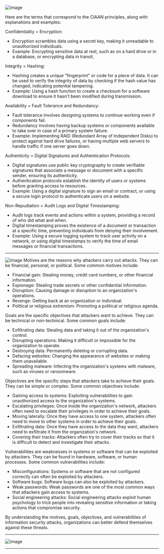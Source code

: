 ![image](https://github.com/ardashgit/cehv12/assets/142577241/d6d38023-7736-410b-8d11-0471a2d2af8c)

Here are the terms that correspond to the CIAAN principles, along with explanations and examples:

Confidentiality = Encryption:

-   Encryption scrambles data using a secret key, making it unreadable to unauthorized individuals.
-   Example: Encrypting sensitive data at rest, such as on a hard drive or in a database, or encrypting data in transit,

Integrity = Hashing:

-   Hashing creates a unique "fingerprint" or code for a piece of data. It can be used to verify the integrity of data by checking if the hash value has changed, indicating potential tampering.
-   Example: Using a hash function to create a checksum for a software download to ensure it hasn't been modified during transmission.

Availability = Fault Tolerance and Redundancy:

-   Fault tolerance involves designing systems to continue working even if components fail.
-   Redundancy involves having backup systems or components available to take over in case of a primary system failure.
-   Example: Implementing RAID (Redundant Array of Independent Disks) to protect against hard drive failures, or having multiple web servers to handle traffic if one server goes down.

Authenticity = Digital Signatures and Authentication Protocols:

-   Digital signatures use public key cryptography to create verifiable signatures that associate a message or document with a specific sender, ensuring its authenticity.
-   Authentication protocols establish the identity of users or systems before granting access to resources.
-   Example: Using a digital signature to sign an email or contract, or using a secure login protocol to authenticate users on a website.

Non-Repudiation = Audit Logs and Digital Timestamping:

-   Audit logs track events and actions within a system, providing a record of who did what and when.
-   Digital timestamping proves the existence of a document or transaction at a specific time, preventing individuals from denying their involvement.
-   Example: Using a secure logging system to track user activity on a network, or using digital timestamps to verify the time of email messages or financial transactions.

***

![image](https://github.com/ardashgit/cehv12/assets/142577241/bfa9abc9-690b-42ef-8c25-dc8a5baa3ab7)
Motives are the reasons why attackers carry out attacks. They can be financial, personal, or political. Some common motives include:

-   Financial gain: Stealing money, credit card numbers, or other financial information.
-   Espionage: Stealing trade secrets or other confidential information.
-   Disruption: Causing damage or disruption to an organization's operations.
-   Revenge: Getting back at an organization or individual.
-   Political or religious extremism: Promoting a political or religious agenda.

Goals are the specific objectives that attackers want to achieve. They can be technical or non-technical. Some common goals include:

-   Exfiltrating data: Stealing data and taking it out of the organization's control.
-   Disrupting operations: Making it difficult or impossible for the organization to operate.
-   Destroying data: Permanently deleting or corrupting data.
-   Defacing websites: Changing the appearance of websites or making them unavailable.
-   Spreading malware: Infecting the organization's systems with malware, such as viruses or ransomware.

Objectives are the specific steps that attackers take to achieve their goals. They can be simple or complex. Some common objectives include:

-   Gaining access to systems: Exploiting vulnerabilities to gain unauthorized access to the organization's systems.
-   Escalating privileges: Once inside the organization's network, attackers often need to escalate their privileges in order to achieve their goals.
-   Moving laterally: Once they have access to one system, attackers often need to move to other systems in order to achieve their goals.
-   Exfiltrating data: Once they have access to the data they want, attackers need to exfiltrate it from the organization's network.
-   Covering their tracks: Attackers often try to cover their tracks so that it is difficult to detect and investigate their attacks.

Vulnerabilities are weaknesses in systems or software that can be exploited by attackers. They can be found in hardware, software, or human processes. Some common vulnerabilities include:

-   Misconfigurations: Systems or software that are not configured correctly can often be exploited by attackers.
-   Software bugs: Software bugs can also be exploited by attackers.
-   Weak passwords: Weak passwords are one of the most common ways that attackers gain access to systems.
-   Social engineering attacks: Social engineering attacks exploit human psychology to trick people into revealing sensitive information or taking actions that compromise security.

By understanding the motives, goals, objectives, and vulnerabilities of information security attacks, organizations can better defend themselves against these threats.

***

![image](https://github.com/ardashgit/cehv12/assets/142577241/02ca042f-19e7-4da2-be33-596c956b6b78)

***
